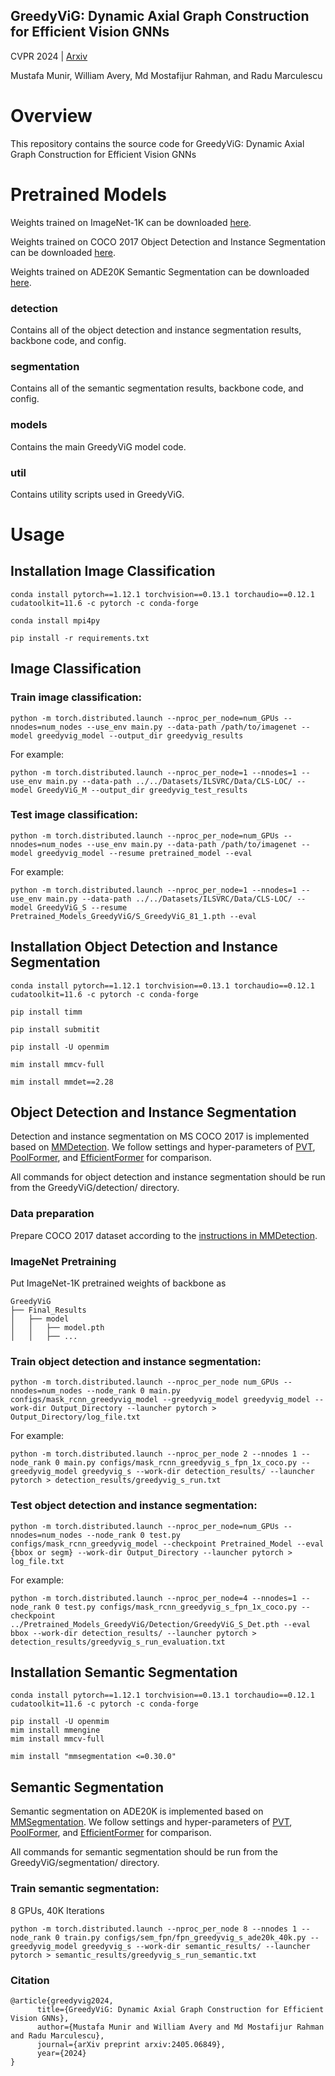## GreedyViG: Dynamic Axial Graph Construction for Efficient Vision GNNs

CVPR 2024 | [Arxiv](https://arxiv.org/abs/2405.06849)

Mustafa Munir, William Avery, Md Mostafijur Rahman, and Radu Marculescu

# Overview
This repository contains the source code for GreedyViG: Dynamic Axial Graph Construction for Efficient Vision GNNs


# Pretrained Models

Weights trained on ImageNet-1K can be downloaded [here](https://huggingface.co/SLDGroup/GreedyViG/tree/main). 

Weights trained on COCO 2017 Object Detection and Instance Segmentation can be downloaded [here](https://huggingface.co/SLDGroup/GreedyViG/tree/main/Detection). 

Weights trained on ADE20K Semantic Segmentation can be downloaded [here](https://huggingface.co/SLDGroup/GreedyViG/tree/main/Sem_Segmentation).

### detection
Contains all of the object detection and instance segmentation results, backbone code, and config.

### segmentation
Contains all of the semantic segmentation results, backbone code, and config.

### models
Contains the main GreedyViG model code.

### util
Contains utility scripts used in GreedyViG.

# Usage

## Installation Image Classification

```
conda install pytorch==1.12.1 torchvision==0.13.1 torchaudio==0.12.1 cudatoolkit=11.6 -c pytorch -c conda-forge
```
```
conda install mpi4py
```
```
pip install -r requirements.txt
```

## Image Classification

### Train image classification:
```
python -m torch.distributed.launch --nproc_per_node=num_GPUs --nnodes=num_nodes --use_env main.py --data-path /path/to/imagenet --model greedyvig_model --output_dir greedyvig_results
```
For example:
```
python -m torch.distributed.launch --nproc_per_node=1 --nnodes=1 --use_env main.py --data-path ../../Datasets/ILSVRC/Data/CLS-LOC/ --model GreedyViG_M --output_dir greedyvig_test_results
```
### Test image classification:
```
python -m torch.distributed.launch --nproc_per_node=num_GPUs --nnodes=num_nodes --use_env main.py --data-path /path/to/imagenet --model greedyvig_model --resume pretrained_model --eval
```
For example:
```
python -m torch.distributed.launch --nproc_per_node=1 --nnodes=1 --use_env main.py --data-path ../../Datasets/ILSVRC/Data/CLS-LOC/ --model GreedyViG_S --resume Pretrained_Models_GreedyViG/S_GreedyViG_81_1.pth --eval
```

## Installation Object Detection and Instance Segmentation
```
conda install pytorch==1.12.1 torchvision==0.13.1 torchaudio==0.12.1 cudatoolkit=11.6 -c pytorch -c conda-forge
```
```
pip install timm
```
```
pip install submitit
```
```
pip install -U openmim
```
```
mim install mmcv-full
```
```
mim install mmdet==2.28
```
## Object Detection and Instance Segmentation

Detection and instance segmentation on MS COCO 2017 is implemented based on [MMDetection](https://github.com/open-mmlab/mmdetection). We follow settings and hyper-parameters of [PVT](https://github.com/whai362/PVT/tree/v2/segmentation), [PoolFormer](https://github.com/sail-sg/poolformer), and [EfficientFormer](https://github.com/snap-research/EfficientFormer) for comparison. 

All commands for object detection and instance segmentation should be run from the GreedyViG/detection/ directory.

### Data preparation

Prepare COCO 2017 dataset according to the [instructions in MMDetection](https://github.com/open-mmlab/mmdetection/blob/master/docs/en/1_exist_data_model.md#test-existing-models-on-standard-datasets).

### ImageNet Pretraining
Put ImageNet-1K pretrained weights of backbone as 
```
GreedyViG
├── Final_Results
│   ├── model
│   │   ├── model.pth
│   │   ├── ...
```

### Train object detection and instance segmentation:
```
python -m torch.distributed.launch --nproc_per_node num_GPUs --nnodes=num_nodes --node_rank 0 main.py configs/mask_rcnn_greedyvig_model --greedyvig_model greedyvig_model --work-dir Output_Directory --launcher pytorch > Output_Directory/log_file.txt 
```
For example:
```
python -m torch.distributed.launch --nproc_per_node 2 --nnodes 1 --node_rank 0 main.py configs/mask_rcnn_greedyvig_s_fpn_1x_coco.py --greedyvig_model greedyvig_s --work-dir detection_results/ --launcher pytorch > detection_results/greedyvig_s_run.txt 
```
### Test object detection and instance segmentation:
```
python -m torch.distributed.launch --nproc_per_node=num_GPUs --nnodes=num_nodes --node_rank 0 test.py configs/mask_rcnn_greedyvig_model --checkpoint Pretrained_Model --eval {bbox or segm} --work-dir Output_Directory --launcher pytorch > log_file.txt
```
For example:
```
python -m torch.distributed.launch --nproc_per_node=4 --nnodes=1 --node_rank 0 test.py configs/mask_rcnn_greedyvig_s_fpn_1x_coco.py --checkpoint ../Pretrained_Models_GreedyViG/Detection/GreedyViG_S_Det.pth --eval bbox --work-dir detection_results/ --launcher pytorch > detection_results/greedyvig_s_run_evaluation.txt
```


## Installation Semantic Segmentation
```
conda install pytorch==1.12.1 torchvision==0.13.1 torchaudio==0.12.1 cudatoolkit=11.6 -c pytorch -c conda-forge
```
```
pip install -U openmim
mim install mmengine
mim install mmcv-full
```
```
mim install "mmsegmentation <=0.30.0"
```

## Semantic Segmentation

Semantic segmentation on ADE20K is implemented based on [MMSegmentation](https://github.com/open-mmlab/mmsegmentation). We follow settings and hyper-parameters of [PVT](https://github.com/whai362/PVT/tree/v2/segmentation), [PoolFormer](https://github.com/sail-sg/poolformer), and [EfficientFormer](https://github.com/snap-research/EfficientFormer) for comparison. 

All commands for semantic segmentation should be run from the GreedyViG/segmentation/ directory.


### Train semantic segmentation:

8 GPUs, 40K Iterations
```
python -m torch.distributed.launch --nproc_per_node 8 --nnodes 1 --node_rank 0 train.py configs/sem_fpn/fpn_greedyvig_s_ade20k_40k.py --greedyvig_model greedyvig_s --work-dir semantic_results/ --launcher pytorch > semantic_results/greedyvig_s_run_semantic.txt
```


### Citation
```
@article{greedyvig2024,
      title={GreedyViG: Dynamic Axial Graph Construction for Efficient Vision GNNs}, 
      author={Mustafa Munir and William Avery and Md Mostafijur Rahman and Radu Marculescu},
      journal={arXiv preprint arxiv:2405.06849},
      year={2024}
}
```
